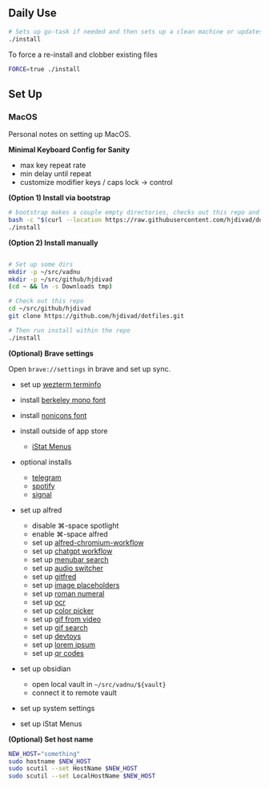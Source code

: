 ## Daily Use

```sh
# Sets up go-task if needed and then sets up a clean machine or updates
./install
```

To force a re-install and clobber existing files

```sh
FORCE=true ./install
```

## Set Up

### MacOS

Personal notes on setting up MacOS.

**Minimal Keyboard Config for Sanity**

- max key repeat rate
- min delay until repeat
- customize modifier keys / caps lock -> control

**(Option 1) Install via bootstrap**

```sh
# bootstrap makes a couple empty directories, checks out this repo and runs install.
bash -c "$(curl --location https://raw.githubusercontent.com/hjdivad/dotfiles/refs/heads/master/bootstrap.sh)"
./install
```

**(Option 2) Install manually**

```sh

# Set up some dirs
mkdir -p ~/src/vadnu
mkdir -p ~/src/github/hjdivad
(cd ~ && ln -s Downloads tmp)

# Check out this repo
cd ~/src/github/hjdivad
git clone https://github.com/hjdivad/dotfiles.git

# Then run install within the repo
./install
```

**(Optional) Brave settings**

Open `brave://settings` in brave and set up sync.

- set up [wezterm terminfo](https://wezfurlong.org/wezterm/faq.html#how-do-i-enable-undercurl-curly-underlines)
- install [berkeley mono font](https://berkeleygraphics.com/typefaces/berkeley-mono/)
- install [nonicons font](https://github.com/yamatsum/nonicons/blob/master/dist/nonicons.ttf)
- install outside of app store
  - [iStat Menus](https://bjango.com/mac/istatmenus/)
- optional installs
  - [telegram](https://desktop.telegram.org/)
  - [spotify](https://www.spotify.com/de-en/download/mac/)
  - [signal](https://signal.org/download/macos/)

- set up alfred
  - disable ⌘-space spotlight
  - enable ⌘-space alfred
  - set up [alfred-chromium-workflow](https://github.com/jopemachine/alfred-chromium-workflow)
  - set up [chatgpt workflow](https://alfred.app/workflows/alfredapp/openai/)
  - set up [menubar search](https://alfred.app/workflows/benziahamed/menu-bar-search/)
  - set up [audio switcher](https://alfred.app/workflows/tobiasmende/audio-switcher/)
  - set up [gitfred](https://alfred.app/workflows/chrisgrieser/gitfred/)
  - set up [image placeholders](https://alfred.app/workflows/alfredapp/placeholder-images/)
  - set up [roman numeral](https://alfred.app/workflows/zeitlings/roman-numeral/)
  - set up [ocr](https://alfred.app/workflows/alanhe/ocr/)
  - set up [color picker](https://alfred.app/workflows/zeitlings/color-picker/)
  - set up [gif from video](https://alfred.app/workflows/zeitlings/gif-from-video/)
  - set up [gif search](https://alfred.app/workflows/rknightuk/gif-search/)
  - set up [devtoys](https://alfred.app/workflows/cagechung/devtoys/)
  - set up [lorem ipsum](https://alfred.app/workflows/alexchantastic/lorem-ipsum/)
  - set up [qr codes](https://alfred.app/workflows/torreybetts/qr-code/)
- set up obsidian
  - open local vault in `~/src/vadnu/${vault}`
  - connect it to remote vault
- set up system settings
- set up iStat Menus

**(Optional) Set host name**

```bash
NEW_HOST="something"
sudo hostname $NEW_HOST
sudo scutil --set HostName $NEW_HOST
sudo scutil --set LocalHostName $NEW_HOST
```
